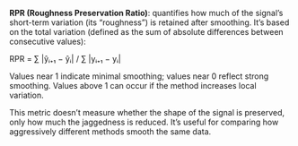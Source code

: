 **RPR (Roughness Preservation Ratio)**: quantifies how much of the signal’s short-term variation (its “roughness”) is retained after smoothing. It’s based on the total variation (defined as the sum of absolute differences between consecutive values):

RPR = ∑ |ŷᵢ₊₁ − ŷᵢ| / ∑ |yᵢ₊₁ − yᵢ|

Values near 1 indicate minimal smoothing; values near 0 reflect strong smoothing. Values above 1 can occur if the method increases local variation.

This metric doesn’t measure whether the shape of the signal is preserved, only how much the jaggedness is reduced. It’s useful for comparing how aggressively different methods smooth the same data.